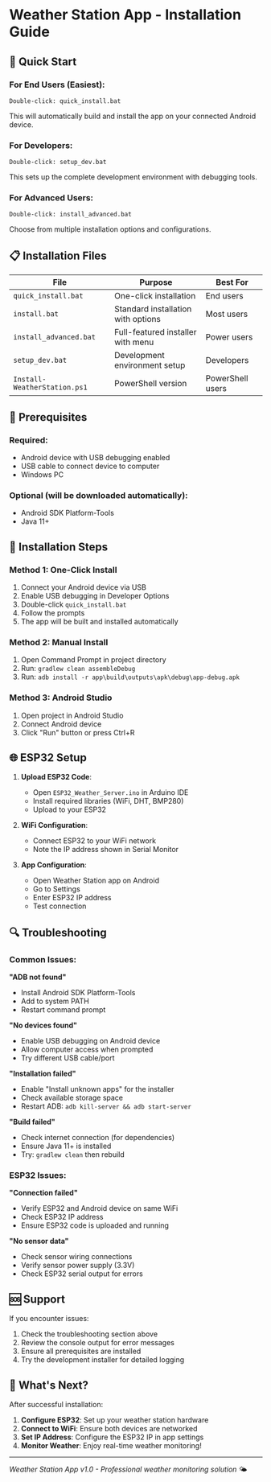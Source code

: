 # Weather Station App - Installation Guide

## 🚀 Quick Start

### For End Users (Easiest):
```
Double-click: quick_install.bat
```
This will automatically build and install the app on your connected Android device.

### For Developers:
```
Double-click: setup_dev.bat
```
This sets up the complete development environment with debugging tools.

### For Advanced Users:
```
Double-click: install_advanced.bat
```
Choose from multiple installation options and configurations.

## 📋 Installation Files

| File | Purpose | Best For |
|------|---------|----------|
| `quick_install.bat` | One-click installation | End users |
| `install.bat` | Standard installation with options | Most users |
| `install_advanced.bat` | Full-featured installer with menu | Power users |
| `setup_dev.bat` | Development environment setup | Developers |
| `Install-WeatherStation.ps1` | PowerShell version | PowerShell users |

## 🔧 Prerequisites

### Required:
- Android device with USB debugging enabled
- USB cable to connect device to computer
- Windows PC

### Optional (will be downloaded automatically):
- Android SDK Platform-Tools
- Java 11+

## 📱 Installation Steps

### Method 1: One-Click Install
1. Connect your Android device via USB
2. Enable USB debugging in Developer Options
3. Double-click `quick_install.bat`
4. Follow the prompts
5. The app will be built and installed automatically

### Method 2: Manual Install
1. Open Command Prompt in project directory
2. Run: `gradlew clean assembleDebug`
3. Run: `adb install -r app\build\outputs\apk\debug\app-debug.apk`

### Method 3: Android Studio
1. Open project in Android Studio
2. Connect Android device
3. Click "Run" button or press Ctrl+R

## 🌐 ESP32 Setup

1. **Upload ESP32 Code**:
   - Open `ESP32_Weather_Server.ino` in Arduino IDE
   - Install required libraries (WiFi, DHT, BMP280)
   - Upload to your ESP32

2. **WiFi Configuration**:
   - Connect ESP32 to your WiFi network
   - Note the IP address shown in Serial Monitor

3. **App Configuration**:
   - Open Weather Station app on Android
   - Go to Settings
   - Enter ESP32 IP address
   - Test connection

## 🔍 Troubleshooting

### Common Issues:

**"ADB not found"**
- Install Android SDK Platform-Tools
- Add to system PATH
- Restart command prompt

**"No devices found"**
- Enable USB debugging on Android device
- Allow computer access when prompted
- Try different USB cable/port

**"Installation failed"**
- Enable "Install unknown apps" for the installer
- Check available storage space
- Restart ADB: `adb kill-server && adb start-server`

**"Build failed"**
- Check internet connection (for dependencies)
- Ensure Java 11+ is installed
- Try: `gradlew clean` then rebuild

### ESP32 Issues:

**"Connection failed"**
- Verify ESP32 and Android device on same WiFi
- Check ESP32 IP address
- Ensure ESP32 code is uploaded and running

**"No sensor data"**
- Check sensor wiring connections
- Verify sensor power supply (3.3V)
- Check ESP32 serial output for errors

## 🆘 Support

If you encounter issues:
1. Check the troubleshooting section above
2. Review the console output for error messages
3. Ensure all prerequisites are installed
4. Try the development installer for detailed logging

## 🎯 What's Next?

After successful installation:
1. **Configure ESP32**: Set up your weather station hardware
2. **Connect to WiFi**: Ensure both devices are networked
3. **Set IP Address**: Configure the ESP32 IP in app settings
4. **Monitor Weather**: Enjoy real-time weather monitoring!

---

*Weather Station App v1.0 - Professional weather monitoring solution* 🌤️
